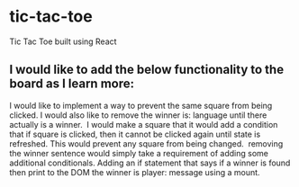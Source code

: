 # tic-tac-toe
Tic Tac Toe built using React
## I would like to add the below functionality to the board as I learn more:
I would like to implement a way to prevent the same square from being clicked. I would also like to remove the winner is: language until there actually is a winner. 
I would make a square that it would add a condition that if square is clicked, then it cannot be clicked again until state is refreshed. This would prevent any square from being changed. 
removing the winner sentence would simply take a requirement of adding some additional conditionals. Adding an if statement that says if a winner is found then print to the DOM the winner is player: message using a mount. 
